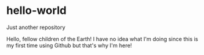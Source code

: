 # hello-world
Just another repository

Hello, fellow children of the Earth! I have no idea what I'm doing since this is my first time using Github but that's why I'm here!
